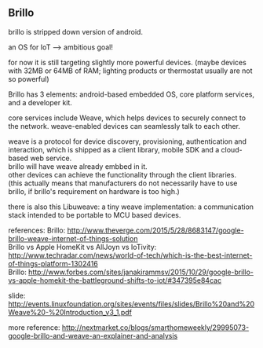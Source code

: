 Brillo
--------------

brillo is stripped down version of android.

an OS for IoT --> ambitious goal!

for now it is still targeting slightly more powerful devices.
(maybe devices with 32MB or 64MB of RAM; lighting products or thermostat usually are not so powerful)

Brillo has 3 elements: android-based embedded OS, core platform services, and a developer kit.

core services include Weave, which helps devices to securely connect to the network.
weave-enabled devices can seamlessly talk to each other.

weave is a protocol for device discovery, provisioning, authentication and interaction,
which is shipped as a client library, mobile SDK and a cloud-based web service.  
brillo will have weave already embbed in it.  
other devices can achieve the functionality through the client libraries.  
(this actually means that manufacturers do not necessarily have to use brillo, if brillo's requirement on hardware is too high.)

there is also this Libuweave: a tiny weave implementation:
a communication stack intended to be portable to MCU based devices.

references: 
Brillo: http://www.theverge.com/2015/5/28/8683147/google-brillo-weave-internet-of-things-solution  
Brillo vs Apple HomeKit vs AllJoyn vs IoTivity: http://www.techradar.com/news/world-of-tech/which-is-the-best-internet-of-things-platform-1302416  
Brillo: http://www.forbes.com/sites/janakirammsv/2015/10/29/google-brillo-vs-apple-homekit-the-battleground-shifts-to-iot/#347395e84cac

slide: http://events.linuxfoundation.org/sites/events/files/slides/Brillo%20and%20Weave%20-%20Introduction_v3_1.pdf

more reference:
http://nextmarket.co/blogs/smarthomeweekly/29995073-google-brillo-and-weave-an-explainer-and-analysis  

